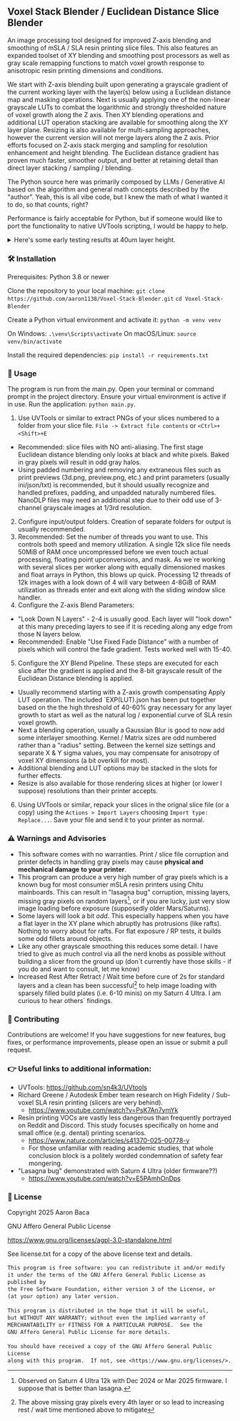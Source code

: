## Voxel Stack Blender / Euclidean Distance Slice Blender

An image processing tool designed for improved Z-axis blending and smoothing of mSLA / SLA resin printing slice files. This also features an expanded toolset of XY blending and smoothing post processors as well as gray scale remapping functions to match voxel growth response to anisotropic resin printing dimensions and conditions. 

We start with Z-axis blending built upon generating a grayscale gradient of the current working layer with the layer(s) below using a Euclidean distance map and masking operations.  Next is usually applying one of the non-linear grayscale LUTs to combat the logarithmic and strongly thresholded nature of voxel growth along the Z axis.  Then XY blending operations and additional LUT operation stacking are available for smoothing along the XY layer plane.  Resizing is also available for multi-sampling approaches, however the current version will not merge layers along the Z axis.  Prior efforts focused on Z-axis stack merging and sampling for resolution enhancement and height blending. The Euclidean distance gradient has proven much faster, smoother output, and better at retaining detail than direct layer stacking / sampling / blending. 

The Python source here was primarily composed by LLMs / Generative AI based on the algorithm and general math concepts described by the "author".  Yeah, this is all vibe code, but I knew the math of what I wanted it to do, so that counts, right?

Performance is fairly acceptable for Python, but if someone would like to port the functionality to native UVTools scripting, I would be happy to help.

<details>
    <summary>Here's some early testing results at 40um layer height.</summary>  
    ![Hidden Image](images/comparison-1920.jpg?raw=true)
</details>

### 🛠️ Installation
Prerequisites: Python 3.8 or newer

Clone the repository to your local machine:
`git clone https://github.com/aaron1138/Voxel-Stack-Blender.git`
`cd Voxel-Stack-Blender`

Create a Python virtual environment and activate it:
`python -m venv venv`

On Windows:
`.\venv\Scripts\activate`
On macOS/Linux:
`source venv/bin/activate`

Install the required dependencies:
`pip install -r requirements.txt`


### 🚀 Usage
The program is run from the main.py. Open your terminal or command prompt in the project directory. Ensure your virtual environment is active if in use. Run the application: `python main.py`.

1) Use UVTools or similar to extract PNGs of your slices numbered to a folder from your slice file.  `File -> Extract file contents` or `<Ctrl>+<Shift>+E`
 - Recommended: slice files with NO anti-aliasing.  The first stage Euclidean distance blending only looks at black and white pixels.  Baked in gray pixels will result in odd gray halos.
 - Using padded numbering and removing any extraneous files such as print previews (3d.png, preview.png, etc.) and print parameters (usually ini/json/txt) is recommended, but it should usually recognize and handled prefixes, padding, and unpadded naturally numbered files. NanoDLP files may need an additional step due to their odd use of 3-channel grayscale images at 1/3rd resolution. 
2) Configure input/output folders. Creation of separate folders for output is usually recommended.
3) Recommended: Set the number of threads you want to use.  This controls both speed and memory utilization.  A single 12k slice file needs 50MiB of RAM once uncompressed before we even touch actual processing, floating point upconversions, and mask. As we`re working with several slices per worker along with equally dimensioned maskes and float arrays in Python, this blows up quick.  Processing 12 threads of 12k images with a look down of 4 will vary between 4-8GiB of RAM utilization as threads enter and exit along with the sliding window slice handler.
4) Configure the Z-axis Blend Parameters:
 - "Look Down N Layers" - 2-4 is usually good.  Each layer will "look down" at this many preceding layers to see if it is receding along any edge from those N layers below.
 - Recommended: Enable "Use Fixed Fade Distance" with a number of pixels which will control the fade gradient.  Tests worked well with 15-40.
5) Configure the XY Blend Pipeline.  These steps are executed for each slice after the gradient is applied and the 8-bit grayscale result of the Euclidean Distance blending is applied.
 - Usually recommend starting with a Z-axis growth compensating Apply LUT operation.  The included `EXP(LUT).json has been put together based on the the high threshold of 40-60% gray necessary for any layer growth to start as well as the natural log / exponential curve of SLA resin voxel growth.
 - Next a blending operation, usually a Gaussian Blur is good to now add some interlayer smoothing.  Kernel / Matrix sizes are odd numbered rather than a "radius" setting.  Between the kernel size settings and separate X & Y sigma values, you may compensate for anisotropy of voxel XY dimensions (a bit overkill for most).  
 - Additional blending and LUT options may be stacked in the slots for further effects.
 - Resize is also available for those rendering slices at higher (or lower I suppose) resolutions than their printer accepts.
 6) Using UVTools or similar, repack your slices in the orignal slice file (or a copy) using the `Actions > Import Layers` choosing `Import type: Replace...`.  Save your file and send it to your printer as normal.


### ⚠️ Warnings and Advisories
 - This software comes with no warranties.  Print / slice file corruption and printer defects in handling gray pixels may cause **physical and mechanical damage to your printer**. 
 - This program can produce a very high number of gray pixels which is a known bug for most consumer mSLA resin printers using Chitu mainboards. This can result in "lasagna bug" corruption, missing layers, missing gray pixels on random layers[^1], or if you are lucky, just very slow image loading before exposure (supposedly older Mars/Saturns).  
 - Some layers will look a bit *odd*. This especially happens when you have a flat layer in the XY plane which abruptly has protrusions (like rafts).  Nothing to worry about for rafts.  For flat exposure / RP tests, it builds some odd fillets around objects. 
 - Like any other grayscale smoothing this reduces some detail.  I have tried to give as much control via all the nerd knobs as possible without building a slicer from the ground up (don`t currently have those skills - if you do and want to consult, let me know)
 - Increased Rest After Retract / Wait time before cure of 2s for standard layers and a clean has been successful[^2] to help image loading with sparsely filled build plates (i.e. 6-10 minis) on my Saturn 4 Ultra.  I am curious to hear others` findings. 
  
 [^1]: Observed on Saturn 4 Ultra 12k with Dec 2024 or Mar 2025 firmware.  I suppose that is better than lasagna. 
 [^2]: The above missing gray pixels every 4th layer or so lead to increasing rest / wait time mentioned above to mitigate

### 🤝 Contributing
Contributions are welcome! If you have suggestions for new features, bug fixes, or performance improvements, please open an issue or submit a pull request.

### 👉 Useful links to additional information:
- UVTools: https://github.com/sn4k3/UVtools
- Richard Greene / Autodesk Ember team research on High Fidelity / Sub-voxel SLA resin printing (slicers are very behind). 
    - https://www.youtube.com/watch?v=PsK7An7ymYk
- Resin printing VOCs are vastly less dangerous than frequently portrayed on Reddit and Discord.  This study focuses specifically on home and small office (e.g. dental) printing scenarios. 
    - https://www.nature.com/articles/s41370-025-00778-y
    - For those unfamiliar with reading academic studies, that whole conclusion block is a politely worded condemnation of safety fear mongering. 
- "Lasagna bug" demonstrated with Saturn 4 Ultra (older firmware??) 
    - https://www.youtube.com/watch?v=E5PAmhOnDps


### 📄 License
Copyright 2025 Aaron Baca

GNU Affero General Public License

https://www.gnu.org/licenses/agpl-3.0-standalone.html

See license.txt for a copy of the above license text and details.

```
This program is free software: you can redistribute it and/or modify
it under the terms of the GNU Affero General Public License as published by
the Free Software Foundation, either version 3 of the License, or
(at your option) any later version.

This program is distributed in the hope that it will be useful,
but WITHOUT ANY WARRANTY; without even the implied warranty of
MERCHANTABILITY or FITNESS FOR A PARTICULAR PURPOSE.  See the
GNU Affero General Public License for more details.

You should have received a copy of the GNU Affero General Public License
along with this program.  If not, see <https://www.gnu.org/licenses/>.
```